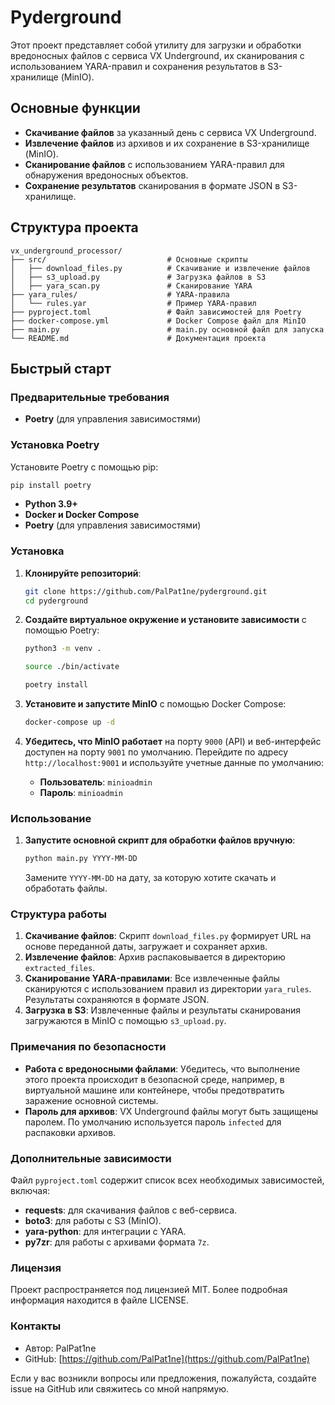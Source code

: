 # Pyderground

Этот проект представляет собой утилиту для загрузки и обработки вредоносных файлов с сервиса VX Underground, их сканирования с использованием YARA-правил и сохранения результатов в S3-хранилище (MinIO).

## Основные функции

- **Скачивание файлов** за указанный день с сервиса VX Underground.
- **Извлечение файлов** из архивов и их сохранение в S3-хранилище (MinIO).
- **Сканирование файлов** с использованием YARA-правил для обнаружения вредоносных объектов.
- **Сохранение результатов** сканирования в формате JSON в S3-хранилище.

## Структура проекта

```plaintext
vx_underground_processor/
├── src/                           # Основные скрипты
│   ├── download_files.py          # Скачивание и извлечение файлов
│   ├── s3_upload.py               # Загрузка файлов в S3
│   ├── yara_scan.py               # Сканирование YARA
├── yara_rules/                    # YARA-правила
│   └── rules.yar                  # Пример YARA-правил
├── pyproject.toml                 # Файл зависимостей для Poetry
├── docker-compose.yml             # Docker Compose файл для MinIO
├── main.py                        # main.py основной файл для запуска
└── README.md                      # Документация проекта
```

## Быстрый старт

### Предварительные требования

- **Poetry** (для управления зависимостями)

### Установка Poetry

Установите Poetry с помощью pip:
```bash
pip install poetry
```

- **Python 3.9+**
- **Docker и Docker Compose**
- **Poetry** (для управления зависимостями)

### Установка

1. **Клонируйте репозиторий**:
   ```bash
   git clone https://github.com/PalPat1ne/pyderground.git
   cd pyderground
   ```

2. **Создайте виртуальное окружение и установите зависимости** с помощью Poetry:
   ```bash
   python3 -m venv .
   ```
   ```bash
   source ./bin/activate
   ```
   ```bash
   poetry install
   ```

3. **Установите и запустите MinIO** с помощью Docker Compose:
   ```bash
   docker-compose up -d
   ```

4. **Убедитесь, что MinIO работает** на порту `9000` (API) и веб-интерфейс доступен на порту `9001` по умолчанию. Перейдите по адресу `http://localhost:9001` и используйте учетные данные по умолчанию:
   - **Пользователь**: `minioadmin`
   - **Пароль**: `minioadmin`

### Использование

1. **Запустите основной скрипт для обработки файлов вручную**:
   ```bash
   python main.py YYYY-MM-DD
   ```
   Замените `YYYY-MM-DD` на дату, за которую хотите скачать и обработать файлы.

### Структура работы

1. **Скачивание файлов**: Скрипт `download_files.py` формирует URL на основе переданной даты, загружает и сохраняет архив.
2. **Извлечение файлов**: Архив распаковывается в директорию `extracted_files`.
3. **Сканирование YARA-правилами**: Все извлеченные файлы сканируются с использованием правил из директории `yara_rules`. Результаты сохраняются в формате JSON.
4. **Загрузка в S3**: Извлеченные файлы и результаты сканирования загружаются в MinIO с помощью `s3_upload.py`.

### Примечания по безопасности

- **Работа с вредоносными файлами**: Убедитесь, что выполнение этого проекта происходит в безопасной среде, например, в виртуальной машине или контейнере, чтобы предотвратить заражение основной системы.
- **Пароль для архивов**: VX Underground файлы могут быть защищены паролем. По умолчанию используется пароль `infected` для распаковки архивов.

### Дополнительные зависимости

Файл `pyproject.toml` содержит список всех необходимых зависимостей, включая:
- **requests**: для скачивания файлов с веб-сервиса.
- **boto3**: для работы с S3 (MinIO).
- **yara-python**: для интеграции с YARA.
- **py7zr**: для работы с архивами формата `7z`.

### Лицензия

Проект распространяется под лицензией MIT. Более подробная информация находится в файле LICENSE.

### Контакты

- Автор: PalPat1ne
- GitHub: [https://github.com/PalPat1ne](https://github.com/PalPat1ne)

Если у вас возникли вопросы или предложения, пожалуйста, создайте issue на GitHub или свяжитесь со мной напрямую.

